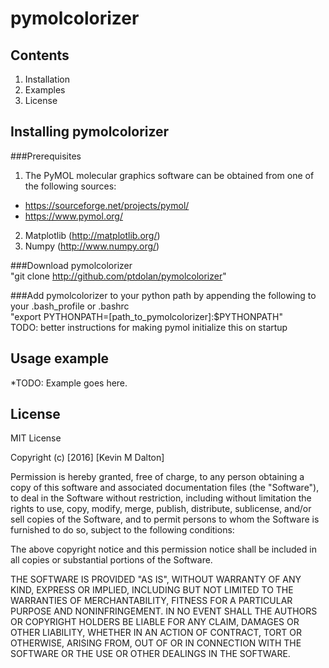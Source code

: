 # pymolcolorizer

## Contents
1. Installation
2. Examples
3. License

## Installing pymolcolorizer

###Prerequisites
1. The PyMOL molecular graphics software can be obtained from one of the following sources:
  * https://sourceforge.net/projects/pymol/
  * https://www.pymol.org/
2. Matplotlib (http://matplotlib.org/)
3. Numpy (http://www.numpy.org/)

###Download pymolcolorizer  
"git clone http://github.com/ptdolan/pymolcolorizer"

###Add pymolcolorizer to your python path by appending the following to your .bash_profile or .bashrc  
"export PYTHONPATH=[path_to_pymolcolorizer]:$PYTHONPATH"  
TODO: better instructions for making pymol initialize this on startup

## Usage example
*TODO: Example goes here. 


## License
MIT License

Copyright (c) [2016] [Kevin M Dalton]

Permission is hereby granted, free of charge, to any person obtaining a copy
of this software and associated documentation files (the "Software"), to deal
in the Software without restriction, including without limitation the rights
to use, copy, modify, merge, publish, distribute, sublicense, and/or sell
copies of the Software, and to permit persons to whom the Software is
furnished to do so, subject to the following conditions:

The above copyright notice and this permission notice shall be included in all
copies or substantial portions of the Software.

THE SOFTWARE IS PROVIDED "AS IS", WITHOUT WARRANTY OF ANY KIND, EXPRESS OR
IMPLIED, INCLUDING BUT NOT LIMITED TO THE WARRANTIES OF MERCHANTABILITY,
FITNESS FOR A PARTICULAR PURPOSE AND NONINFRINGEMENT. IN NO EVENT SHALL THE
AUTHORS OR COPYRIGHT HOLDERS BE LIABLE FOR ANY CLAIM, DAMAGES OR OTHER
LIABILITY, WHETHER IN AN ACTION OF CONTRACT, TORT OR OTHERWISE, ARISING FROM,
OUT OF OR IN CONNECTION WITH THE SOFTWARE OR THE USE OR OTHER DEALINGS IN THE
SOFTWARE.
